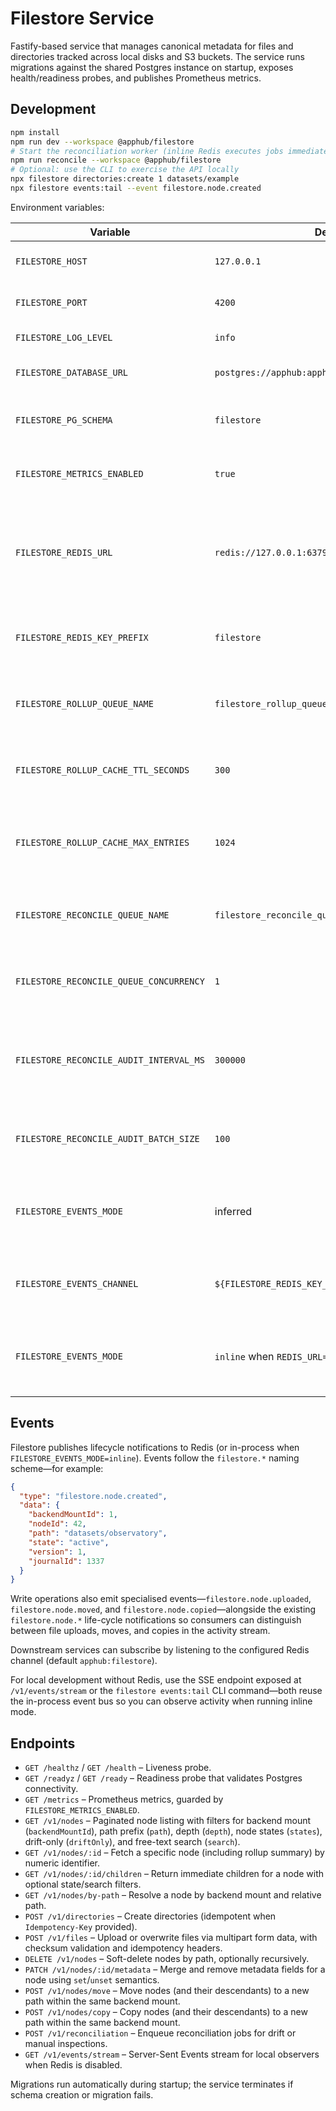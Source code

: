 # Filestore Service

Fastify-based service that manages canonical metadata for files and directories tracked across local disks and S3 buckets. The service runs migrations against the shared Postgres instance on startup, exposes health/readiness probes, and publishes Prometheus metrics.

## Development

```bash
npm install
npm run dev --workspace @apphub/filestore
# Start the reconciliation worker (inline Redis executes jobs immediately)
npm run reconcile --workspace @apphub/filestore
# Optional: use the CLI to exercise the API locally
npx filestore directories:create 1 datasets/example
npx filestore events:tail --event filestore.node.created
```

Environment variables:

| Variable | Default | Description |
| --- | --- | --- |
| `FILESTORE_HOST` | `127.0.0.1` | Bind address for the HTTP server. |
| `FILESTORE_PORT` | `4200` | Listen port for the HTTP server. |
| `FILESTORE_LOG_LEVEL` | `info` | Pino/fastify log level. |
| `FILESTORE_DATABASE_URL` | `postgres://apphub:apphub@127.0.0.1:5432/apphub` | Postgres connection string. |
| `FILESTORE_PG_SCHEMA` | `filestore` | Schema used for filestore tables. |
| `FILESTORE_METRICS_ENABLED` | `true` | Enables Prometheus metrics at `/metrics`. |
| `FILESTORE_REDIS_URL` | `redis://127.0.0.1:6379` | Redis connection string (`inline` enables in-memory mode for tests). |
| `FILESTORE_REDIS_KEY_PREFIX` | `filestore` | Key prefix used for rollup cache and queue names. |
| `FILESTORE_ROLLUP_QUEUE_NAME` | `filestore_rollup_queue` | BullMQ queue name for rollup recalculation jobs. |
| `FILESTORE_ROLLUP_CACHE_TTL_SECONDS` | `300` | TTL for cached rollup summaries in Redis. |
| `FILESTORE_ROLLUP_CACHE_MAX_ENTRIES` | `1024` | Max in-process cache entries when Redis is enabled. |
| `FILESTORE_RECONCILE_QUEUE_NAME` | `filestore_reconcile_queue` | BullMQ queue name for reconciliation jobs. |
| `FILESTORE_RECONCILE_QUEUE_CONCURRENCY` | `1` | Worker concurrency for reconciliation jobs. |
| `FILESTORE_RECONCILE_AUDIT_INTERVAL_MS` | `300000` | Interval for background audits that re-enqueue inconsistent nodes (set `0` to disable). |
| `FILESTORE_RECONCILE_AUDIT_BATCH_SIZE` | `100` | Maximum nodes processed per audit sweep. |
| `FILESTORE_EVENTS_MODE` | inferred | `inline` to disable Redis pub/sub for tests, `redis` to require Redis. |
| `FILESTORE_EVENTS_CHANNEL` | `${FILESTORE_REDIS_KEY_PREFIX}:filestore` | Redis pub/sub channel for filestore events. |
| `FILESTORE_EVENTS_MODE` | `inline` when `REDIS_URL=inline` else `redis` | Controls event delivery strategy for SDK/CLI consumers. |

## Events

Filestore publishes lifecycle notifications to Redis (or in-process when `FILESTORE_EVENTS_MODE=inline`).
Events follow the `filestore.*` naming scheme—for example:

```json
{
  "type": "filestore.node.created",
  "data": {
    "backendMountId": 1,
    "nodeId": 42,
    "path": "datasets/observatory",
    "state": "active",
    "version": 1,
    "journalId": 1337
  }
}
```

Write operations also emit specialised events—`filestore.node.uploaded`, `filestore.node.moved`, and `filestore.node.copied`—alongside the existing `filestore.node.*` life-cycle notifications so consumers can distinguish between file uploads, moves, and copies in the activity stream.

Downstream services can subscribe by listening to the configured Redis channel (default `apphub:filestore`).

For local development without Redis, use the SSE endpoint exposed at `/v1/events/stream` or the `filestore events:tail` CLI command—both reuse the in-process event bus so you can observe activity when running inline mode.

## Endpoints

- `GET /healthz` / `GET /health` – Liveness probe.
- `GET /readyz` / `GET /ready` – Readiness probe that validates Postgres connectivity.
- `GET /metrics` – Prometheus metrics, guarded by `FILESTORE_METRICS_ENABLED`.
- `GET /v1/nodes` – Paginated node listing with filters for backend mount (`backendMountId`), path prefix (`path`), depth (`depth`), node states (`states`), drift-only (`driftOnly`), and free-text search (`search`).
- `GET /v1/nodes/:id` – Fetch a specific node (including rollup summary) by numeric identifier.
- `GET /v1/nodes/:id/children` – Return immediate children for a node with optional state/search filters.
- `GET /v1/nodes/by-path` – Resolve a node by backend mount and relative path.
- `POST /v1/directories` – Create directories (idempotent when `Idempotency-Key` provided).
- `POST /v1/files` – Upload or overwrite files via multipart form data, with checksum validation and idempotency headers.
- `DELETE /v1/nodes` – Soft-delete nodes by path, optionally recursively.
- `PATCH /v1/nodes/:id/metadata` – Merge and remove metadata fields for a node using `set`/`unset` semantics.
- `POST /v1/nodes/move` – Move nodes (and their descendants) to a new path within the same backend mount.
- `POST /v1/nodes/copy` – Copy nodes (and their descendants) to a new path within the same backend mount.
- `POST /v1/reconciliation` – Enqueue reconciliation jobs for drift or manual inspections.
- `GET /v1/events/stream` – Server-Sent Events stream for local observers when Redis is disabled.

Migrations run automatically during startup; the service terminates if schema creation or migration fails.
